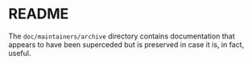 # README

The `doc/maintainers/archive` directory contains documentation that appears to
have been superceded but is preserved in case it is, in fact, useful.
